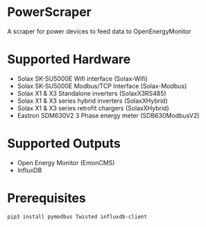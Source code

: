 # PowerScraper
A scraper for power devices to feed data to OpenEnergyMonitor

# Supported Hardware
- Solax SK-SU5000E Wifi interface (Solax-Wifi)
- Solax SK-SU5000E Modbus/TCP Interface (Solax-Modbus)
- Solax X1 & X3 Standalone inverters (SolaxX3RS485)
- Solax X1 & X3 series hybrid inverters (SolaxXHybrid)
- Solax X1 & X3 series retrofit chargers (SolaxXHybrid)
- Eastron SDM630V2 3 Phase energy meter (SDB630ModbusV2)

# Supported Outputs
- Open Energy Monitor (EmonCMS)
- InfluxDB

# Prerequisites
```pip3 install pymodbus Twisted influxdb-client```

